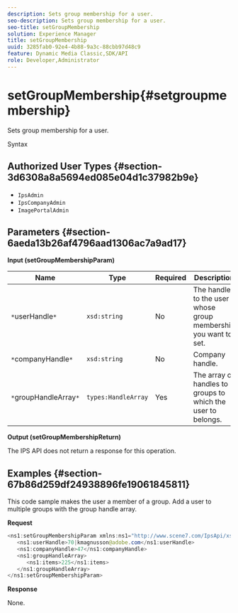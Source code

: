 ```yaml
---
description: Sets group membership for a user.
seo-description: Sets group membership for a user.
seo-title: setGroupMembership
solution: Experience Manager
title: setGroupMembership
uuid: 3285fab0-92e4-4b88-9a3c-88cbb97d48c9
feature: Dynamic Media Classic,SDK/API
role: Developer,Administrator
---
```


# setGroupMembership{#setgroupmembership}

Sets group membership for a user.

 Syntax 

## Authorized User Types {#section-3d6308a8a5694ed085e04d1c37982b9e}

* `IpsAdmin` 
* `IpsCompanyAdmin` 
* `ImagePortalAdmin`

## Parameters {#section-6aeda13b26af4796aad1306ac7a9ad17}

**Input (setGroupMembershipParam)** 

|  Name  | Type  | Required  | Description  |
|---|---|---|---|
|  `*`userHandle`*`  | `xsd:string`  | No  | The handle to the user whose group membership you want to set.  |
|  `*`companyHandle`*`  | `xsd:string`  | No  | Company handle.  |
|  `*`groupHandleArray`*`  | `types:HandleArray`  | Yes  | The array of handles to groups to which the user to belongs.  |

**Output (setGroupMembershipReturn)**

The IPS API does not return a response for this operation.

## Examples {#section-67b86d259df24938896fe19061845811}

This code sample makes the user a member of a group. Add a user to multiple groups with the group handle array.

**Request** 

```java
<ns1:setGroupMembershipParam xmlns:ns1="http://www.scene7.com/IpsApi/xsd">
   <ns1:userHandle>70|kmagnusson@adobe.com</ns1:userHandle>
   <ns1:companyHandle>47</ns1:companyHandle>
   <ns1:groupHandleArray>
      <ns1:items>225</ns1:items>
   </ns1:groupHandleArray>
</ns1:setGroupMembershipParam>
```

**Response**

None. 
